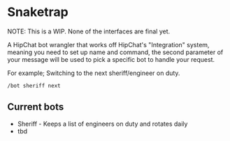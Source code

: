 # Snaketrap

NOTE: This is a WIP. None of the interfaces are final yet.

A HipChat bot wrangler that works off HipChat's "Integration" system, meaning you need
to set up name and command, the second parameter of your message will be used
to pick a specific bot to handle your request.

For example; Switching to the next sheriff/engineer on duty.

```
/bot sheriff next
```

## Current bots

- Sheriff - Keeps a list of engineers on duty and rotates daily
- tbd
